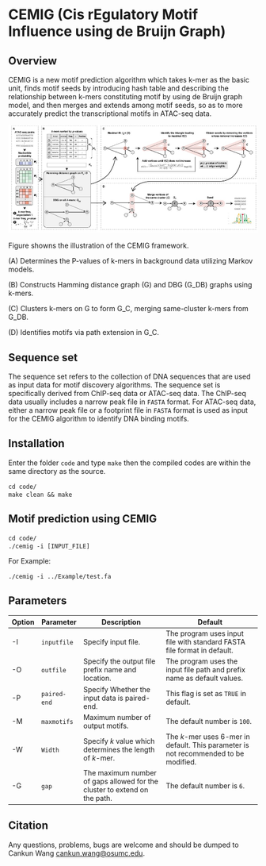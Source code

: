 # CEMIG (Cis rEgulatory Motif Influence using de Bruijn Graph)

## Overview

CEMIG is a new motif prediction algorithm which takes k-mer as the basic unit, finds motif seeds by introducing hash table and describing the relationship between k-mers constituting motif by using de Bruijn graph model, and then merges and extends among motif seeds, so as to more accurately predict the transcriptional motifs in ATAC-seq data.

![image](overview.jpg)

Figure showns the illustration of the CEMIG framework. 

(A) Determines the P-values of k-mers in background data utilizing Markov models. 

(B) Constructs Hamming distance graph (G) and DBG (G_DB) graphs using k-mers.

(C) Clusters k-mers on G to form G_C, merging same-cluster k-mers from G_DB.

(D) Identifies motifs via path extension in G_C.

## Sequence set

The sequence set refers to the collection of DNA sequences that are used as input data for motif discovery algorithms. The sequence set is specifically derived from ChIP-seq data or ATAC-seq data. The ChIP-seq data usually includes a narrow peak file in `FASTA` format. For ATAC-seq data, either a narrow peak file or a footprint file in `FASTA` format is used as input for the CEMIG algorithm to identify DNA binding motifs.

## Installation

Enter the folder `code` and type `make` then the compiled codes are within the same directory as the source.

```
cd code/
make clean && make
```

## Motif prediction using CEMIG

```
cd code/
./cemig -i [INPUT_FILE]
```

For Example:

```
./cemig -i ../Example/test.fa
```
## Parameters

| Option  | Parameter | Description | Default |
| ------------- | ------------- | ------------- | ------------- |
| -I  | `inputfile` | Specify input file. | The program uses input file with standard FASTA file format in default.|
| -O  | `outfile` | Specify the output file prefix name and location. | The program uses the input file path and prefix name as default values. |
| -P  | `paired-end` | Specify Whether the input data is paired-end. | This flag is set as `TRUE` in default. |
| -M | `maxmotifs` | Maximum number of output motifs. | The default number is `100`. |  
| -W | `Width` | Specify *k* value which determines the length of *k*-mer.  | The *k*-mer uses 6-mer in default. This parameter is not recommended to be modified. |
| -G | `gap` | The maximum number of gaps allowed for the cluster to extend on the path. | The default number is `6`. |  

## Citation
Any questions, problems, bugs are welcome and should be dumped to
Cankun Wang <cankun.wang@osumc.edu>.
